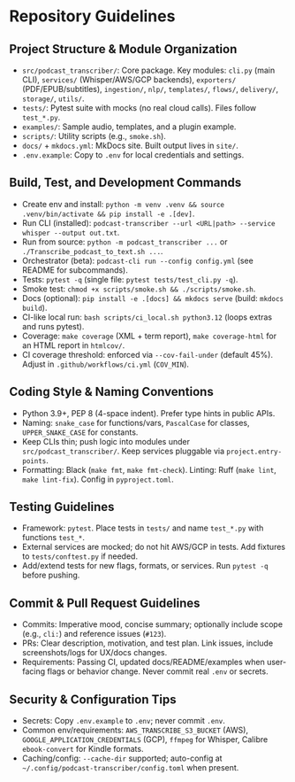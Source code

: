# Repository Guidelines

## Project Structure & Module Organization
- `src/podcast_transcriber/`: Core package. Key modules: `cli.py` (main CLI), `services/` (Whisper/AWS/GCP backends), `exporters/` (PDF/EPUB/subtitles), `ingestion/`, `nlp/`, `templates/`, `flows/`, `delivery/`, `storage/`, `utils/`.
- `tests/`: Pytest suite with mocks (no real cloud calls). Files follow `test_*.py`.
- `examples/`: Sample audio, templates, and a plugin example.
- `scripts/`: Utility scripts (e.g., `smoke.sh`).
- `docs/` + `mkdocs.yml`: MkDocs site. Built output lives in `site/`.
- `.env.example`: Copy to `.env` for local credentials and settings.

## Build, Test, and Development Commands
- Create env and install: `python -m venv .venv && source .venv/bin/activate && pip install -e .[dev]`.
- Run CLI (installed): `podcast-transcriber --url <URL|path> --service whisper --output out.txt`.
- Run from source: `python -m podcast_transcriber ...` or `./Transcribe_podcast_to_text.sh ...`.
- Orchestrator (beta): `podcast-cli run --config config.yml` (see README for subcommands).
- Tests: `pytest -q` (single file: `pytest tests/test_cli.py -q`).
- Smoke test: `chmod +x scripts/smoke.sh && ./scripts/smoke.sh`.
- Docs (optional): `pip install -e .[docs] && mkdocs serve` (build: `mkdocs build`).
- CI-like local run: `bash scripts/ci_local.sh python3.12` (loops extras and runs pytest). 
 - Coverage: `make coverage` (XML + term report), `make coverage-html` for an HTML report in `htmlcov/`.
 - CI coverage threshold: enforced via `--cov-fail-under` (default 45%). Adjust in `.github/workflows/ci.yml` (`COV_MIN`).

## Coding Style & Naming Conventions
- Python 3.9+, PEP 8 (4-space indent). Prefer type hints in public APIs.
- Naming: `snake_case` for functions/vars, `PascalCase` for classes, `UPPER_SNAKE_CASE` for constants.
- Keep CLIs thin; push logic into modules under `src/podcast_transcriber/`. Keep services pluggable via `project.entry-points`.
- Formatting: Black (`make fmt`, `make fmt-check`). Linting: Ruff (`make lint`, `make lint-fix`). Config in `pyproject.toml`.

## Testing Guidelines
- Framework: `pytest`. Place tests in `tests/` and name `test_*.py` with functions `test_*`.
- External services are mocked; do not hit AWS/GCP in tests. Add fixtures to `tests/conftest.py` if needed.
- Add/extend tests for new flags, formats, or services. Run `pytest -q` before pushing.

## Commit & Pull Request Guidelines
- Commits: Imperative mood, concise summary; optionally include scope (e.g., `cli:`) and reference issues (`#123`).
- PRs: Clear description, motivation, and test plan. Link issues, include screenshots/logs for UX/docs changes.
- Requirements: Passing CI, updated docs/README/examples when user-facing flags or behavior change. Never commit real `.env` or secrets.

## Security & Configuration Tips
- Secrets: Copy `.env.example` to `.env`; never commit `.env`.
- Common env/requirements: `AWS_TRANSCRIBE_S3_BUCKET` (AWS), `GOOGLE_APPLICATION_CREDENTIALS` (GCP), `ffmpeg` for Whisper, Calibre `ebook-convert` for Kindle formats.
- Caching/config: `--cache-dir` supported; auto-config at `~/.config/podcast-transcriber/config.toml` when present.
